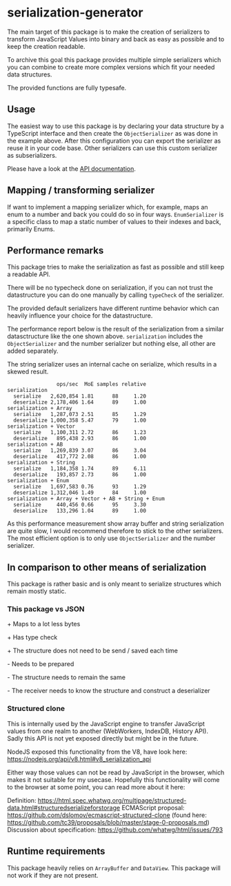 # serialization-generator

The main target of this package is to make the creation of serializers to transform JavaScript Values into binary and back
as easy as possible and to keep the creation readable.

To archive this goal this package provides multiple simple serializers which you can combine to create more complex
versions which fit your needed data structures.

<!-- USEFILE: examples/simple-example.ts; str => str.replace('../src', 'serialization-generator') -->

The provided functions are fully typesafe.

## Usage

The easiest way to use this package is by declaring your data structure by a TypeScript interface and then create the
`ObjectSerializer` as was done in the example above. After this configuration you can export the serializer as reuse it
in your code base. Other serializers can use this custom serializer as subserializers.

Please have a look at the [API documentation](https://feirell.github.io/serialization-generator/).

## Mapping / transforming serializer

If want to implement a mapping serializer which, for example, maps an enum to a number and back you could do so in four ways.
`EnumSerializer` is a specific class to map a static number of values to their indexes and back, primarily Enums.

<!-- USEFILE: examples/transform-values.ts; str => str.replace('../src', 'serialization-generator') -->

## Performance remarks

This package tries to make the serialization as fast as possible and still keep a readable API.

There will be no typecheck done on serialization, if you can not trust the datastructure you can do one manually by calling
`typeCheck` of the serializer.

The provided default serializers have different runtime behavior which can heavily influence your choice for the datastructure.

The performance report below is the result of the serialization from a similar datasctructure like the one shown above.
`serialization` includes the `ObjectSerializer` and the number serializer but nothing else,
all other are added separately.

The string serializer uses an internal cache on serialize, which results in a skewed result.

```
                ops/sec  MoE samples relative
serialization
  serialize   2,620,854 1.81      88     1.20
  deserialize 2,178,406 1.64      89     1.00
serialization + Array
  serialize   1,287,073 2.51      85     1.29
  deserialize 1,000,358 5.47      79     1.00
serialization + Vector
  serialize   1,100,311 2.72      86     1.23
  deserialize   895,438 2.93      86     1.00
serialization + AB
  serialize   1,269,839 3.07      86     3.04
  deserialize   417,772 2.08      86     1.00
serialization + String
  serialize   1,184,358 1.74      89     6.11
  deserialize   193,857 2.73      86     1.00
serialization + Enum
  serialize   1,697,583 0.76      93     1.29
  deserialize 1,312,046 1.49      84     1.00
serialization + Array + Vector + AB + String + Enum
  serialize     440,456 0.66      95     3.30
  deserialize   133,296 1.04      89     1.00
```

As this performance measurement show array buffer and string serialization are quite slow, I would recommend therefore
to stick to the other serializers. The most efficient option is to only use `ObjectSerializer` and the number serializer.  

## In comparison to other means of serialization

This package is rather basic and is only meant to serialize structures which remain mostly static.

### This package vs JSON

\+ Maps to a lot less bytes

\+ Has type check

\+ The structure does not need to be send / saved each time


\- Needs to be prepared

\- The structure needs to remain the same

\- The receiver needs to know the structure and construct a deserializer

### Structured clone

This is internally used by the JavaScript engine to transfer JavaScript values from one realm to another (WebWorkers, IndexDB, History API).
Sadly this API is not yet exposed directly but might be in the future.  

NodeJS exposed this functionality from the V8, have look here: https://nodejs.org/api/v8.html#v8_serialization_api

Either way those values can not be read by JavaScript in the browser, which makes it not suitable for my usecase.
Hopefully this functionality will come to the browser at some point, you can read more about it here:

Definition: https://html.spec.whatwg.org/multipage/structured-data.html#structuredserializeforstorage 
ECMAScript proposal: https://github.com/dslomov/ecmascript-structured-clone (found here: https://github.com/tc39/proposals/blob/master/stage-0-proposals.md)
Discussion about specification: https://github.com/whatwg/html/issues/793

## Runtime requirements

This package heavily relies on `ArrayBuffer` and `DataView`. This package will not work if they are not present. 